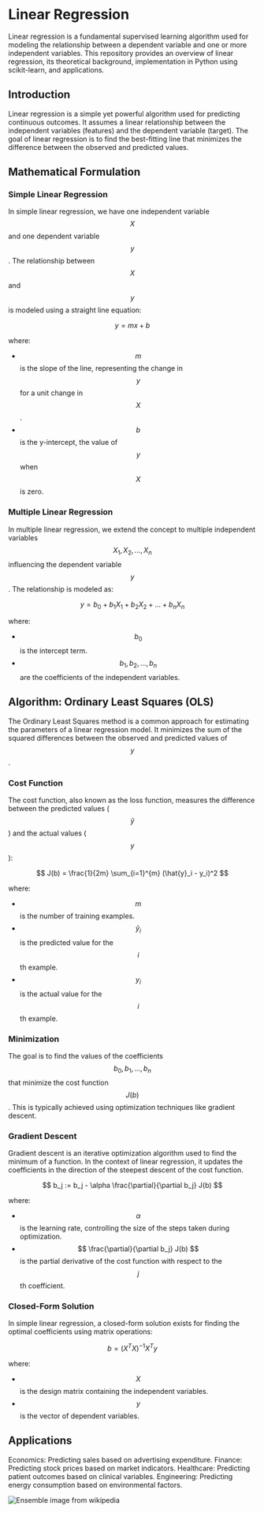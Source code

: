 # Linear Regression
Linear regression is a fundamental supervised learning algorithm used for modeling the relationship between a dependent variable and one or more independent variables. This repository provides an overview of linear regression, its theoretical background, implementation in Python using scikit-learn, and applications.


## Introduction
Linear regression is a simple yet powerful algorithm used for predicting continuous outcomes. It assumes a linear relationship between the independent variables (features) and the dependent variable (target). The goal of linear regression is to find the best-fitting line that minimizes the difference between the observed and predicted values.

## Mathematical Formulation

### Simple Linear Regression

In simple linear regression, we have one independent variable $$ X $$ and one dependent variable $$ y $$. The relationship between $$ X $$ and $$ y $$ is modeled using a straight line equation:

$$ y = mx + b $$

where:
- $$ m $$ is the slope of the line, representing the change in $$ y $$ for a unit change in $$ X $$.
- $$ b $$ is the y-intercept, the value of $$ y $$ when $$ X $$ is zero.

### Multiple Linear Regression

In multiple linear regression, we extend the concept to multiple independent variables $$ X_1, X_2, ..., X_n $$ influencing the dependent variable $$ y $$. The relationship is modeled as:

$$ y = b_0 + b_1X_1 + b_2X_2 + ... + b_nX_n $$

where:
- $$ b_0 $$ is the intercept term.
- $$ b_1, b_2, ..., b_n $$ are the coefficients of the independent variables.

## Algorithm: Ordinary Least Squares (OLS)

The Ordinary Least Squares method is a common approach for estimating the parameters of a linear regression model. It minimizes the sum of the squared differences between the observed and predicted values of $$ y $$.

### Cost Function

The cost function, also known as the loss function, measures the difference between the predicted values ($$ \hat{y} $$) and the actual values ($$ y $$):

$$ J(b) = \frac{1}{2m} \sum_{i=1}^{m} (\hat{y}_i - y_i)^2 $$

where:
- $$ m $$ is the number of training examples.
- $$ \hat{y}_i $$ is the predicted value for the $$ i $$th example.
- $$ y_i $$ is the actual value for the $$ i $$th example.

### Minimization

The goal is to find the values of the coefficients $$ b_0, b_1, ..., b_n $$ that minimize the cost function $$ J(b) $$. This is typically achieved using optimization techniques like gradient descent.

### Gradient Descent

Gradient descent is an iterative optimization algorithm used to find the minimum of a function. In the context of linear regression, it updates the coefficients in the direction of the steepest descent of the cost function.

$$ b_j := b_j - \alpha \frac{\partial}{\partial b_j} J(b) $$

where:
- $$ \alpha $$ is the learning rate, controlling the size of the steps taken during optimization.
- $$ \frac{\partial}{\partial b_j} J(b) $$ is the partial derivative of the cost function with respect to the $$ j $$th coefficient.

### Closed-Form Solution

In simple linear regression, a closed-form solution exists for finding the optimal coefficients using matrix operations:

$$ b = (X^T X)^{-1} X^T y $$

where:
- $$ X $$ is the design matrix containing the independent variables.
- $$ y $$ is the vector of dependent variables.




## Applications
Economics: Predicting sales based on advertising expenditure.
Finance: Predicting stock prices based on market indicators.
Healthcare: Predicting patient outcomes based on clinical variables.
Engineering: Predicting energy consumption based on environmental factors.

![Ensemble](https://upload.wikimedia.org/wikipedia/commons/b/b5/Ensemble_Boosting.svg) 
image from wikipedia